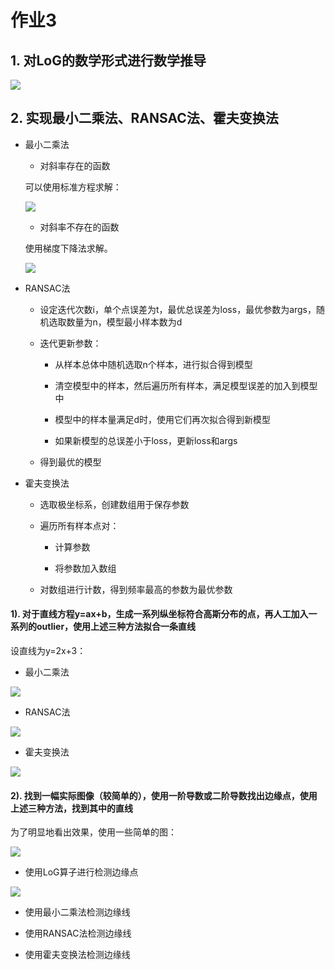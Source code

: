 # 作业3

## 1. 对LoG的数学形式进行数学推导

![](./resource/LoG.png)

## 2. 实现最小二乘法、RANSAC法、霍夫变换法

- 最小二乘法

    - 对斜率存在的函数
    
    可以使用标准方程求解：
    
    ![](./resource/leastSquare1.png)
    
    - 对斜率不存在的函数
    
    使用梯度下降法求解。
    
    ![](./resource/leastSquare2.png)
    
- RANSAC法
    
    - 设定迭代次数i，单个点误差为t，最优总误差为loss，最优参数为args，随机选取数量为n，模型最小样本数为d
    
    - 迭代更新参数：
    
        - 从样本总体中随机选取n个样本，进行拟合得到模型
        
        - 清空模型中的样本，然后遍历所有样本，满足模型误差的加入到模型中
        
        - 模型中的样本量满足d时，使用它们再次拟合得到新模型
        
        - 如果新模型的总误差小于loss，更新loss和args
        
    - 得到最优的模型
    
- 霍夫变换法

    - 选取极坐标系，创建数组用于保存参数
    
    - 遍历所有样本点对：
    
        - 计算参数
        
        - 将参数加入数组
        
    - 对数组进行计数，得到频率最高的参数为最优参数

#### 1). 对于直线方程y=ax+b，生成一系列纵坐标符合高斯分布的点，再人工加入一系列的outlier，使用上述三种方法拟合一条直线

<p>设直线为y=2x+3：</p>

- 最小二乘法

![](./result/leastSquare1.png)

- RANSAC法

![](./result/ransac1.png)

- 霍夫变换法

![](./result/houghTransform1.png)

#### 2). 找到一幅实际图像（较简单的），使用一阶导数或二阶导数找出边缘点，使用上述三种方法，找到其中的直线

<p>为了明显地看出效果，使用一些简单的图：</p>

![](./resource/myPainting.png)

- 使用LoG算子进行检测边缘点

![](./result/myPainting1.png)

- 使用最小二乘法检测边缘线

- 使用RANSAC法检测边缘线

- 使用霍夫变换法检测边缘线